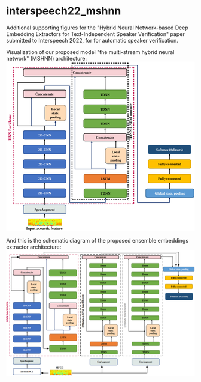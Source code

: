 # interspeech22_mshnn

Additional supporting figures for the "Hybrid Neural Network-based Deep Embedding Extractors for Text-Independent Speaker Verification" paper submitted to Interspeech 2022, for for automatic speaker verification.

Visualization of our proposed model "the multi-stream hybrid neural network" (MSHNN) architecture: ![](/hnn2.png)

And this is the schematic diagram of the proposed ensemble embeddings extractor architecture: ![](/ensemble_is22.png)
